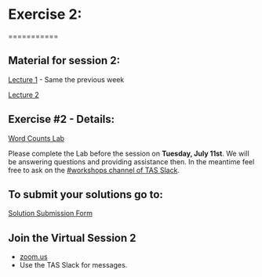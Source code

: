 # Exercise 2:
===========

## Material for session 2:

[Lecture 1](https://databricks-prod-cloudfront.cloud.databricks.com/public/4027ec902e239c93eaaa8714f173bcfc/2799933550853697/4425269662238853/2202577924924539/latest.html)  - Same the previous week

[Lecture 2](https://databricks-prod-cloudfront.cloud.databricks.com/public/4027ec902e239c93eaaa8714f173bcfc/2799933550853697/4425269662237471/2202577924924539/latest.html)


## Exercise #2 - Details:
[Word Counts Lab](https://databricks-prod-cloudfront.cloud.databricks.com/public/4027ec902e239c93eaaa8714f173bcfc/2799933550853697/4425269662237297/2202577924924539/latest.html)

Please complete the Lab before the session on **Tuesday, July 11st**. 
We will be answering questions and providing assistance then.
In the meantime feel free to ask on the [#workshops channel of TAS Slack](https://torontoapachespark.slack.com/messages/workshops/).


## To submit your solutions go to:
[Solution Submission Form](https://goo.gl/forms/KmLf1dKgoa4YxhLC2)

## Join the Virtual Session 2
- [zoom.us](https://zoom.us/j/558311905?pwd=7KDJdpU_dNA) 
- Use the TAS Slack for messages.
